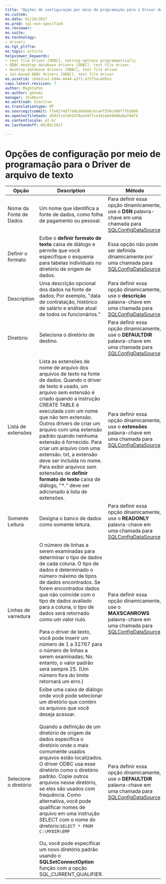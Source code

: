 ```yaml
---
title: "Opções de configuração por meio de programação para o Driver de arquivo de texto | Microsoft Docs"
ms.custom: 
ms.date: 01/19/2017
ms.prod: sql-non-specified
ms.reviewer: 
ms.suite: 
ms.technology:
- drivers
ms.tgt_pltfrm: 
ms.topic: article
helpviewer_keywords:
- text file driver [ODBC], setting options programmatically
- ODBC desktop database drivers [ODBC], text file driver
- desktop database drivers [ODBC], text file driver
- Jet-based ODBC drivers [ODBC], text file driver
ms.assetid: cbde2ca1-5d4e-4444-a371-a72f3ac4d92a
caps.latest.revision: 7
author: MightyPen
ms.author: genemi
manager: jhubbard
ms.workload: Inactive
ms.translationtype: MT
ms.sourcegitcommit: f7e6274d77a9cdd4de6cbcaef559ca99f77b3608
ms.openlocfilehash: d5037ca7d41470a2e9f7ce342ab49b08a6af0d74
ms.contentlocale: pt-br
ms.lasthandoff: 09/09/2017

---
```

# <a name="setting-options-programmatically-for-the-text-file-driver"></a>Opções de configuração por meio de programação para o Driver de arquivo de texto
|Opção|Description|Método|  
|------------|-----------------|------------|  
|Nome da Fonte de Dados|Um nome que identifica a fonte de dados, como folha de pagamento ou pessoal.|Para definir essa opção dinamicamente, use o **DSN** palavra-chave em uma chamada para [SQLConfigDataSource](../../odbc/microsoft/sqlconfigdatasource-text-file-driver.md).|  
|Definir o formato|Exibe o **definir formato de texto** caixa de diálogo e permite que você especifique o esquema para tabelas individuais no diretório de origem de dados.|Essa opção não pode ser definida dinamicamente por uma chamada para [SQLConfigDataSource](../../odbc/microsoft/sqlconfigdatasource-text-file-driver.md).|  
|Description|Uma descrição opcional dos dados na fonte de dados; Por exemplo, "data de contratação, histórico de salário e análise atual de todos os funcionários."|Para definir essa opção dinamicamente, use o **descrição** palavra-chave em uma chamada para [SQLConfigDataSource](../../odbc/microsoft/sqlconfigdatasource-text-file-driver.md).|  
|Diretório|Seleciona o diretório de destino.|Para definir essa opção dinamicamente, use o **DEFAULTDIR** palavra-chave em uma chamada para [SQLConfigDataSource](../../odbc/microsoft/sqlconfigdatasource-text-file-driver.md).|  
|Lista de extensões|Lista as extensões de nome de arquivo dos arquivos de texto na fonte de dados. Quando o driver de texto é usado, um arquivo sem extensão é criado quando a instrução CREATE TABLE é executada com um nome que não tem extensão. Outros drivers de criar um arquivo com uma extensão padrão quando nenhuma extensão é fornecido. Para criar um arquivo com uma extensão. txt, a extensão deve ser incluída no nome. Para exibir arquivos sem extensões de **definir formato de texto** caixa de diálogo, "*." deve ser adicionado à lista de extensões.|Para definir essa opção dinamicamente, use o **extensões** palavra-chave em uma chamada para [SQLConfigDataSource](../../odbc/microsoft/sqlconfigdatasource-text-file-driver.md).|  
|Somente Leitura|Designa o banco de dados como somente leitura.|Para definir essa opção dinamicamente, use o **READONLY** palavra-chave em uma chamada para [SQLConfigDataSource](../../odbc/microsoft/sqlconfigdatasource-text-file-driver.md).|  
|Linhas de varredura|O número de linhas a serem examinadas para determinar o tipo de dados de cada coluna. O tipo de dados é determinado o número máximo de tipos de dados encontrados. Se forem encontrados dados que não coincide com o tipo de dados avaliado para a coluna, o tipo de dados será retornado como um valor nulo.<br /><br /> Para o driver de texto, você pode inserir um número de 1 a 32767 para o número de linhas a serem examinadas; No entanto, o valor padrão será sempre 25. (Um número fora do limite retornará um erro.)|Para definir essa opção dinamicamente, use o **MAXSCANROWS** palavra-chave em uma chamada para [SQLConfigDataSource](../../odbc/microsoft/sqlconfigdatasource-text-file-driver.md).|  
|Selecione o diretório|Exibe uma caixa de diálogo onde você pode selecionar um diretório que contém os arquivos que você deseja acessar.<br /><br /> Quando a definição de um diretório de origem de dados especifica o diretório onde o mais comumente usados arquivos estão localizados. O driver ODBC usa esse diretório como o diretório padrão. Copie outros arquivos nesse diretório, se eles são usados com frequência. Como alternativa, você pode qualificar nomes de arquivo em uma instrução SELECT com o nome do diretório:`SELECT * FROM C:\MYDIR\EMP`<br /><br /> Ou, você pode especificar um novo diretório padrão usando o **SQLSetConnectOption** função com a opção SQL_CURRENT_QUALIFIER.|Para definir essa opção dinamicamente, use o **DEFAULTDIR** palavra-chave em uma chamada para [SQLConfigDataSource](../../odbc/microsoft/sqlconfigdatasource-text-file-driver.md).|

